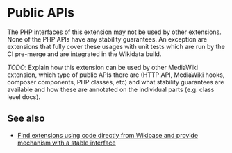 # Public APIs

The PHP interfaces of this extension may not be used by other extensions. None of the PHP APIs have any stability guarantees. An exception are extensions that fully cover these usages with unit tests which are run by the CI pre-merge and are integrated in the Wikidata build.

*TODO*: Explain how this extension can be used by other MediaWiki extension, which type of public APIs there are (HTTP API, MediaWiki hooks, composer components, PHP classes, etc) and what stability guarantees are available and how these are annotated on the individual parts (e.g. class level docs).

See also
--------

-   [Find extensions using code directly from Wikibase and provide mechanism with a stable interface](https://phabricator.wikimedia.org/T103070)
